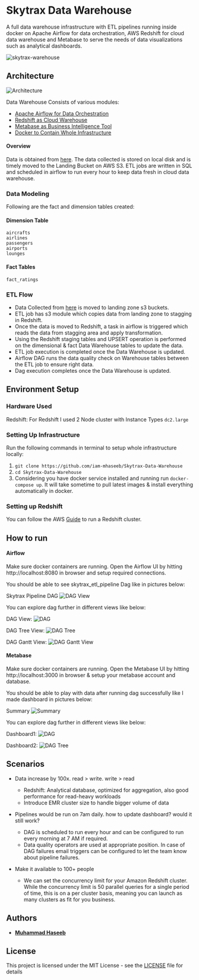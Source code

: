 # Skytrax Data Warehouse
A full data warehouse infrastructure with ETL pipelines running inside docker on Apache Airflow for data orchestration, AWS Redshift for cloud data warehouse and Metabase to serve the needs of data visualizations such as analytical dashboards. 

![skytrax-warehouse](imgs/skytrax-warehouse.png)

## Architecture 
![Architecture](imgs/architecture1.png)

Data Warehouse Consists of various modules:

 - [Apache Airflow for Data Orchestration](https://airflow.apache.org/)
 - [Redshift as Cloud Warehouse](https://aws.amazon.com/redshift/)
 - [Metabase as Business Intelligence Tool](https://www.metabase.com/) 
 - [Docker to Contain Whole Infrastructure](https://www.docker.com/)

#### Overview
Data is obtained from [here](https://www.kaggle.com/austinpeck/skytrax-reviews-dataset-august-2nd-2015). The data collected is stored on local disk and is timely moved to the Landing Bucket on AWS S3. ETL jobs are written in SQL and scheduled in airflow to run every hour to keep data fresh in cloud data warehouse.  

### Data Modeling
Following are the fact and dimension tables created:

#### Dimension Table
    aircrafts
    airlines
    passengers
    airports
    lounges
    
#### Fact Tables
    fact_ratings

### ETL Flow

 - Data Collected from [here](https://www.kaggle.com/austinpeck/skytrax-reviews-dataset-august-2nd-2015) is moved to landing zone s3 buckets.
 - ETL job has s3 module which copies data from landing zone to stagging in Redshift.
 - Once the data is moved to Redshift, a task in airflow is triggered which reads the data from stagging area and apply transformation.
 - Using the Redshift staging tables and UPSERT operation is performed on the dimensional & fact Data Warehouse tables to update the data.
 - ETL job execution is completed once the Data Warehouse is updated. 
 - Airflow DAG runs the data quality check on Warehouse tables between the ETL job to ensure right data.
 - Dag execution completes once the Data Warehouse is updated.

## Environment Setup

### Hardware Used
Redshift: For Redshift I used 2 Node cluster with Instance Types `dc2.large`

### Setting Up Infrastructure

Run the following commands in terminal to setup whole infrastructure locally:
1. `git clone https://github.com/iam-mhaseeb/Skytrax-Data-Warehouse`
2.  `cd Skytrax-Data-Warehouse`
3.  Considering you have docker service installed and running run `docker-compose up`. It will take sometime to pull latest images & install everything automatically in docker.

### Setting up Redshift
You can follow the AWS [Guide](https://docs.aws.amazon.com/redshift/latest/gsg/rs-gsg-launch-sample-cluster.html) to run a Redshift cluster.


## How to run 

#### Airflow
Make sure docker containers are running. 
Open the Airflow UI by hitting http://localhost:8080 in browser and setup required connections.

You should be able to see skytrax_etl_pipeline Dag like in pictures below:

Skytrax Pipeline DAG
![DAG View](imgs/dag_view.PNG)


You can explore dag further in different views like below:

DAG View:
![DAG](imgs/dag.PNG)

DAG Tree View:
![DAG Tree](imgs/treeview.PNG)

DAG Gantt View: 
![DAG Gantt View](imgs/gantt.PNG)


#### Metabase

Make sure docker containers are running. 
Open the Metabase UI by hitting http://localhost:3000 in browser & setup your metabase account and database.

You should be able to play with data after running dag successfully like I made dashboard in pictures below:

Summary
![Summary](imgs/dag_view.PNG)


You can explore dag further in different views like below:

Dashboard1:
![DAG](imgs/dashboard1.png)

Dashboard2:
![DAG Tree](imgs/dashboard2.png)

## Scenarios

-   Data increase by 100x. read > write. write > read
    
    -   Redshift: Analytical database, optimized for aggregation, also good performance for read-heavy workloads
    -   Introduce EMR cluster size to handle bigger volume of data

-   Pipelines would be run on 7am daily. how to update dashboard? would it still work?
    
    -   DAG is scheduled to run every hour and can be configured to run every morning at 7 AM if required. 
    -   Data quality operators are used at appropriate position. In case of DAG failures email triggers can be configured to let the team know about pipeline failures.
    
-   Make it available to 100+ people
    -   We can set the concurrency limit for your Amazon Redshift cluster. While the concurrency limit is 50 parallel queries for a single period of time, this is on a per cluster basis, meaning you can launch as many clusters as fit for you business.
 

## Authors

* **[Muhammad Haseeb](https://github.com/iam-mhaseeb)**


## License

This project is licensed under the MIT License - see the [LICENSE](LICENSE) file for details
